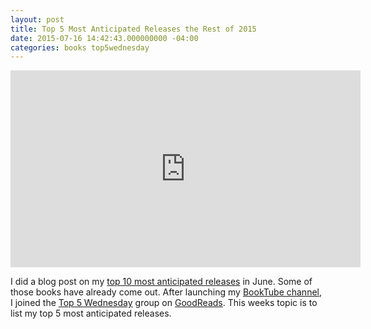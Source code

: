 ```yaml
---
layout: post
title: Top 5 Most Anticipated Releases the Rest of 2015
date: 2015-07-16 14:42:43.000000000 -04:00
categories: books top5wednesday
---
```

<p><iframe src="https://www.youtube.com/embed/-UvJNS070bo" width="560" height="315" frameborder="0" allowfullscreen="allowfullscreen"></iframe></p>
<p>I did a blog post on my <a href="http://cherielampley.com/blog/2015/06/09/top-ten-most-anticipated-releases-for-the-rest-of-2015/">top 10 most anticipated releases</a> in June. Some of those books have already come out. After launching my <a href="http://youtube.com/user/cherielampley">BookTube channel</a>, I joined the <a href="https://www.goodreads.com/group/show/118368-top-5-wednesday">Top 5 Wednesday</a> group on <a href="http://goodreads.com">GoodReads</a>. This weeks topic is to list my top 5 most anticipated releases.</p>
